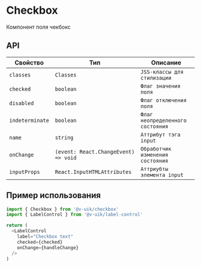 # Checkbox

Компонент поля чекбокс

## API

| Свойство        | Тип                                  | Описание                         |
| --------------- | ------------------------------------ | -------------------------------- |
| `classes`       | `Classes`                            | `JSS-классы для стилизации`      |
| `checked`       | `boolean`                            | `Флаг значения поля`             |
| `disabled`      | `boolean`                            | `Флаг отключения поля`           |
| `indeterminate` | `boolean`                            | `Флаг неопределенного состояния` |
| `name`          | `string`                             | `Аттрибут тэга input`            |
| `onChange`      | `(event: React.ChangeEvent) => void` | `Обработчик изменения состояния` |
| `inputProps`    | `React.InputHTMLAttributes`          | `Аттриубты элемента input`       |

## Пример использования

```javascript
import { Checkbox } from '@v-uik/checkbox'
import { LabelControl } from '@v-uik/label-control'

return (
  <LabelControl
    label="Checkbox text"
    checked={checked}
    onChange={handleChange}
  />
)
```
